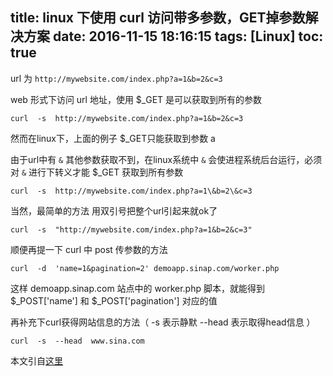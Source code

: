 title: linux 下使用 curl 访问带多参数，GET掉参数解决方案
date: 2016-11-15 18:16:15
tags: [Linux]
toc: true
---

url 为 `http://mywebsite.com/index.php?a=1&b=2&c=3`

web 形式下访问 url 地址，使用 \$_GET 是可以获取到所有的参数

`curl  -s  http://mywebsite.com/index.php?a=1&b=2&c=3`

然而在linux下，上面的例子 $_GET只能获取到参数 a

由于url中有 `&` 其他参数获取不到，在linux系统中 `&` 会使进程系统后台运行，必须对 `&` 进行下转义才能 $_GET 获取到所有参数

<!-- more -->

`curl  -s  http://mywebsite.com/index.php?a=1\&b=2\&c=3`

当然，最简单的方法 用双引号把整个url引起来就ok了

`curl  -s  "http://mywebsite.com/index.php?a=1&b=2&c=3"`

顺便再提一下 curl 中 post 传参数的方法

`curl  -d  'name=1&pagination=2' demoapp.sinap.com/worker.php`

这样 demoapp.sinap.com 站点中的 worker.php 脚本，就能得到 $_POST['name'] 和 $_POST['pagination'] 对应的值

再补充下curl获得网站信息的方法（ -s 表示静默  --head 表示取得head信息 ）

`curl  -s  --head  www.sina.com`

本文引自[这里](http://www.cnblogs.com/RodYang/p/3363296.html)